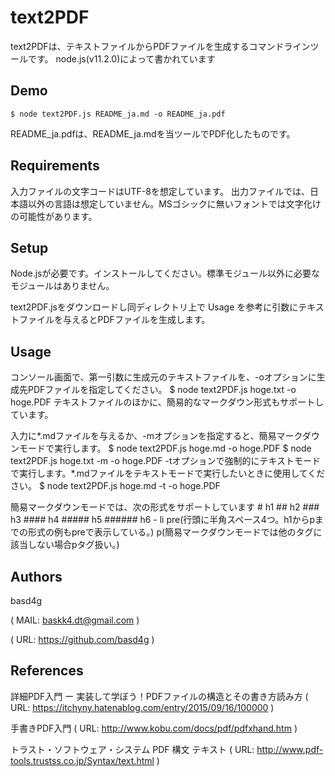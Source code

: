 # text2PDF
text2PDFは、テキストファイルからPDFファイルを生成するコマンドラインツールです。
node.js(v11.2.0)によって書かれています
## Demo
    $ node text2PDF.js README_ja.md -o README_ja.pdf
README_ja.pdfは、README_ja.mdを当ツールでPDF化したものです。
## Requirements
入力ファイルの文字コードはUTF-8を想定しています。
出力ファイルでは、日本語以外の言語は想定していません。MSゴシックに無いフォントでは文字化けの可能性があります。
## Setup
Node.jsが必要です。インストールしてください。標準モジュール以外に必要なモジュールはありません。

text2PDF.jsをダウンロードし同ディレクトリ上で Usage を参考に引数にテキストファイルを与えるとPDFファイルを生成します。

## Usage
コンソール画面で、第一引数に生成元のテキストファイルを、-oオプションに生成先PDFファイルを指定してください。
    $ node text2PDF.js hoge.txt -o hoge.PDF
テキストファイルのほかに、簡易的なマークダウン形式もサポートしています。

入力に*.mdファイルを与えるか、-mオプションを指定すると、簡易マークダウンモードで実行します。
    $ node text2PDF.js hoge.md -o hoge.PDF
    $ node text2PDF.js hoge.txt -m -o hoge.PDF
-tオプションで強制的にテキストモードで実行します。*.mdファイルをテキストモードで実行したいときに使用してください。
    $ node text2PDF.js hoge.md -t -o hoge.PDF

簡易マークダウンモードでは、次の形式をサポートしています
    # h1
    ## h2
    ### h3
    #### h4
    ##### h5
    ###### h6
    - li
        pre(行頭に半角スペース4つ。h1からpまでの形式の例もpreで表示している。)
    p(簡易マークダウンモードでは他のタグに該当しない場合pタグ扱い。)

## Authors

basd4g

( MAIL: baskk4.dt@gmail.com )

( URL: https://github.com/basd4g )

## References

詳細PDF入門 ー 実装して学ぼう！PDFファイルの構造とその書き方読み方
( URL: https://itchyny.hatenablog.com/entry/2015/09/16/100000 )

手書きPDF入門
( URL: http://www.kobu.com/docs/pdf/pdfxhand.htm )

トラスト・ソフトウェア・システム PDF 構文 テキスト
( URL: http://www.pdf-tools.trustss.co.jp/Syntax/text.html )